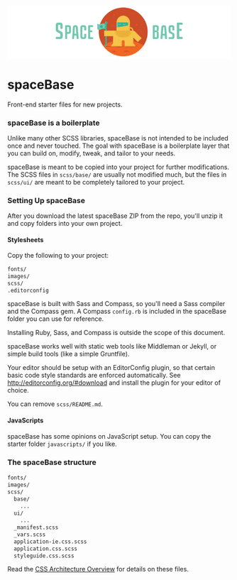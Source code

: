 ![](images/logo.jpg)

spaceBase
=========

Front-end starter files for new projects.

### spaceBase is a boilerplate

Unlike many other SCSS libraries, spaceBase is not intended to be included once and never touched. The goal with spaceBase is a boilerplate layer that you can build on, modify, tweak, and tailor to your needs.

spaceBase is meant to be copied into your project for further modifications. The SCSS files in `scss/base/` are usually not modified much, but the files in `scss/ui/` are meant to be completely tailored to your project.

### Setting Up spaceBase

After you download the latest spaceBase ZIP from the repo, you'll unzip it and copy folders into your own project.

#### Stylesheets

Copy the following to your project:

```
fonts/
images/
scss/
.editorconfig
```

spaceBase is built with Sass and Compass, so you'll need a Sass compiler and the Compass gem. A Compass `config.rb` is included in the spaceBase folder you can use for reference.

Installing Ruby, Sass, and Compass is outside the scope of this document.

spaceBase works well with static web tools like Middleman or Jekyll, or simple build tools (like a simple Gruntfile).

Your editor should be setup with an EditorConfig plugin, so that certain basic code style standards are enforced automatically. See http://editorconfig.org/#download and install the plugin for your editor of choice.

You can remove `scss/README.md`.

#### JavaScripts

spaceBase has some opinions on JavaScript setup. You can copy the starter folder `javascripts/` if you like.


### The spaceBase structure

```
fonts/
images/
scss/
  base/
    ...
  ui/
    ...
  _manifest.scss
  _vars.scss
  application-ie.css.scss
  application.css.scss
  styleguide.css.scss
```

Read the [CSS Architecture Overview](scss/README.md) for details on these files.

